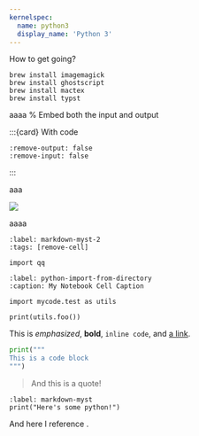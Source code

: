 ```yaml
---
kernelspec:
  name: python3
  display_name: 'Python 3'
---
```


How to get going?
```shell
brew install imagemagick
brew install ghostscript
brew install mactex
brew install typst 
```


aaaa
% Embed both the input and output

:::{card} With code

```{embed} ./notebooks/first.ipynb#mylabel
:remove-output: false
:remove-input: false
```

:::

aaa

![](#embed#./notebooks/first.ipynb#mylabel)

aaaa

```{code-cell} python
:label: markdown-myst-2
:tags: [remove-cell]

import qq
```

```{code-cell} python
:label: python-import-from-directory
:caption: My Notebook Cell Caption

import mycode.test as utils

print(utils.foo())
```

This is *emphasized*, **bold**, `inline code`, and [a link](https://Wikipedia.org).

```python
print("""
This is a code block
""")
```
> And this is a quote!


```{code-cell} python
:label: markdown-myst
print("Here's some python!")
```


And here I reference [](#markdown-myst).
